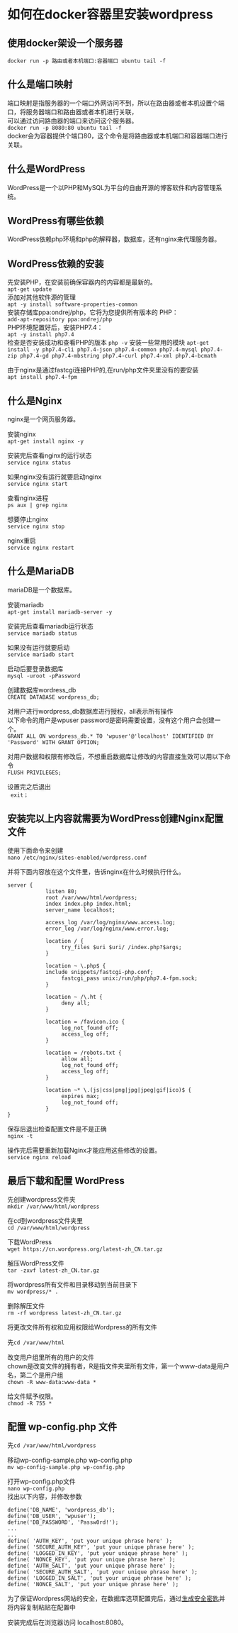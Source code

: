 # 如何在docker容器里安装wordpress

使用docker架设一个服务器
--------------------------
`docker run -p 路由或者本机端口:容器端口 ubuntu tail -f`

什么是端口映射
-----------------
端口映射是指服务器的一个端口外网访问不到，所以在路由器或者本机设置个端口，将服务器端口和路由器或者本机进行关联，    
可以通过访问路由器的端口来访问这个服务器。    
`docker run -p 8080:80 ubuntu tail -f`    
docker会为容器提供个端口80，这个命令是将路由器或本机端口和容器端口进行关联。     

什么是WordPress
------------------------
WordPress是一个以PHP和MySQL为平台的自由开源的博客软件和内容管理系统。    

WordPress有哪些依赖
-------------------------
WordPress依赖php环境和php的解释器，数据库，还有nginx来代理服务器。

WordPress依赖的安装
------------------------
先安装PHP，在安装前确保容器内的内容都是最新的。    
`apt-get update`      
添加对其他软件源的管理    
`apt -y install software-properties-common`    
安装存储库ppa:ondrej/php，它将为您提供所有版本的 PHP：     
`add-apt-repository ppa:ondrej/php`    
PHP环境配置好后，安装PHP7.4：    
`apt -y install php7.4`    
检查是否安装成功和查看PHP的版本
`php -v`
安装一些常用的模块
`apt-get install -y php7.4-cli php7.4-json php7.4-common php7.4-mysql php7.4-zip php7.4-gd php7.4-mbstring php7.4-curl php7.4-xml php7.4-bcmath`    

由于nginx是通过fastcgi连接PHP的,在run/php文件夹里没有的要安装    
`apt install php7.4-fpm`     

什么是Nginx
--------------------------
nginx是一个网页服务器。     

安装nginx    
`apt-get install nginx -y`    

安装完后查看nginx的运行状态    
`service nginx status`      

如果nginx没有运行就要启动nginx     
`service nginx start`     

查看nginx进程    
`ps aux | grep nginx`    

想要停止nginx    
`service nginx stop`    

nginx重启    
`service nginx restart`    

什么是MariaDB    
------------------------------
mariaDB是一个数据库。    

安装mariadb     
`apt-get install mariadb-server -y`    

安装完后查看mariadb运行状态    
`service mariadb status`    

如果没有运行就要启动        
`service mariadb start`    

启动后要登录数据库    
`mysql -uroot -pPassword`    

创建数据库wordress_db     
`CREATE DATABASE wordpress_db;`    

对用户进行wordpress_db数据库进行授权，all表示所有操作      
以下命令的用户是wpuser password是密码需要设置，没有这个用户会创建一个。      
`GRANT ALL ON wordpress_db.* TO 'wpuser'@'localhost' IDENTIFIED BY 'Password' WITH GRANT OPTION; `     

对用户数据和权限有修改后，不想重启数据库让修改的内容直接生效可以用以下命令        
`FLUSH PRIVILEGES;`    

设置完之后退出    
` exit；`    

安装完以上内容就需要为WordPress创建Nginx配置文件    
--------------------------------------------
使用下面命令来创建    
`nano /etc/nginx/sites-enabled/wordpress.conf`    

并将下面内容放在这个文件里，告诉nginx在什么时候执行什么。    
```
server {             
            listen 80;             
            root /var/www/html/wordpress;             
            index index.php index.html;             
            server_name localhost;             
           
            access_log /var/log/nginx/www.access.log;             
            error_log /var/log/nginx/www.error.log;              

            location / {                            
                 try_files $uri $uri/ /index.php?$args;
            }
         
            location ~ \.php$ {
            include snippets/fastcgi-php.conf;                            
                 fastcgi_pass unix:/run/php/php7.4-fpm.sock;             
            }              

            location ~ /\.ht {                            
                 deny all;             
            }             

            location = /favicon.ico {                            
                 log_not_found off;                            
                 access_log off;             
            }             

            location = /robots.txt {                            
                 allow all;                            
                 log_not_found off;                            
                 access_log off;             
            }             

            location ~* \.(js|css|png|jpg|jpeg|gif|ico)$ {                            
                 expires max;                            
                 log_not_found off;             
            }  
}
```

保存后退出检查配置文件是不是正确    
`nginx -t`    

操作完后需要重新加载Nginx才能应用这些修改的设置。    
`service nginx reload`    

最后下载和配置 WordPress    
------------------------------
先创建wordpress文件夹        
`mkdir /var/www/html/wordpress`    

在cd到wordpress文件夹里       
`cd /var/www/html/wordpress `    

下载WordPress        
`wget https://cn.wordpress.org/latest-zh_CN.tar.gz`    

解压WordPress文件       
`tar -zxvf latest-zh_CN.tar.gz`    

将wordpress所有文件和目录移动到当前目录下    
`mv wordpress/* . `    

删除解压文件    
`rm -rf wordpress latest-zh_CN.tar.gz`    

将更改文件所有权和应用权限给Wordpress的所有文件    

先`cd /var/www/html`    

改变用户组里所有的用户的文件    
chown是改变文件的拥有者，R是指文件夹里所有文件，第一个www-data是用户名，第二个是用户组      
`chown -R www-data:www-data *`    

给文件赋予权限。         
`chmod -R 755 *`    

配置 wp-config.php 文件    
---------------------------------     
先`cd /var/www/html/wordpress`     

移动wp-config-sample.php wp-config.php        
`mv wp-config-sample.php wp-config.php`    

打开wp-config.php文件        
`nano wp-config.php`    
找出以下内容，并修改参数     
```
define('DB_NAME', 'wordpress_db');  
define('DB_USER', 'wpuser');  
define('DB_PASSWORD', 'Passw0rd!');  
...  
... 
define( 'AUTH_KEY', 'put your unique phrase here' ); 
define( 'SECURE_AUTH_KEY', 'put your unique phrase here' ); 
define( 'LOGGED_IN_KEY', 'put your unique phrase here' ); 
define( 'NONCE_KEY', 'put your unique phrase here' ); 
define( 'AUTH_SALT', 'put your unique phrase here' ); 
define( 'SECURE_AUTH_SALT', 'put your unique phrase here' ); 
define( 'LOGGED_IN_SALT', 'put your unique phrase here' ); 
define( 'NONCE_SALT', 'put your unique phrase here' ); 
```
为了保证Wordpress网站的安全，在数据库选项配置完后，通过[生成安全密匙](https://api.wordpress.org/secret-key/1.1/salt/)并将内容复制粘贴在配置中    

安装完成后在浏览器访问 localhost:8080。    
